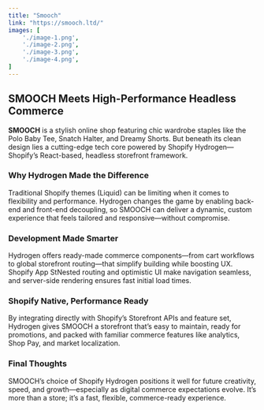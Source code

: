 ```yaml
---
title: "Smooch"
link: "https://smooch.ltd/"
images: [
    './image-1.png',
    './image-2.png',
    './image-3.png',
    './image-4.png',
]
---
```


## SMOOCH Meets High-Performance Headless Commerce
**SMOOCH** is a stylish online shop featuring chic wardrobe staples like the Polo Baby Tee, Snatch Halter, and Dreamy Shorts. But beneath its clean design lies a cutting-edge tech core powered by Shopify Hydrogen—Shopify’s React-based, headless storefront framework.

### Why Hydrogen Made the Difference
Traditional Shopify themes (Liquid) can be limiting when it comes to flexibility and performance. Hydrogen changes the game by enabling back-end and front-end decoupling, so SMOOCH can deliver a dynamic, custom experience that feels tailored and responsive—without compromise.

### Development Made Smarter
Hydrogen offers ready-made commerce components—from cart workflows to global storefront routing—that simplify building while boosting UX.
Shopify App StNested routing and optimistic UI make navigation seamless, and server-side rendering ensures fast initial load times.

### Shopify Native, Performance Ready
By integrating directly with Shopify’s Storefront APIs and feature set, Hydrogen gives SMOOCH a storefront that’s easy to maintain, ready for promotions, and packed with familiar commerce features like analytics, Shop Pay, and market localization.

### Final Thoughts
SMOOCH’s choice of Shopify Hydrogen positions it well for future creativity, speed, and growth—especially as digital commerce expectations evolve. It’s more than a store; it’s a fast, flexible, commerce-ready experience.
